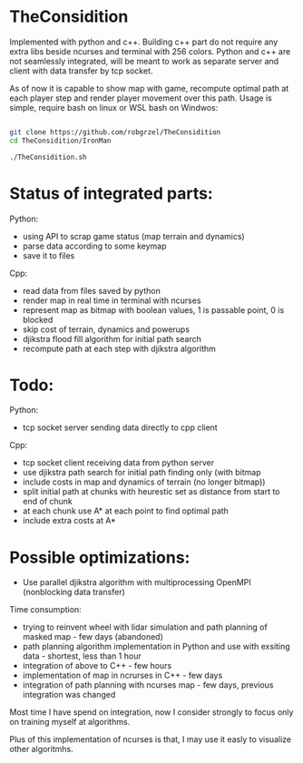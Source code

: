 # TheConsidition

Implemented with python and c++. Building c++ part do not require any extra libs beside ncurses and terminal with 256 colors. Python and c++ are not seamlessly integrated, will be meant to work as separate server and client with data transfer by tcp socket.

As of now it is capable to show map with game, recompute optimal path at each player step and render player movement over this path. Usage is simple, require bash on linux or WSL bash on Windwos:

```bash

git clone https://github.com/robgrzel/TheConsidition
cd TheConsidition/IronMan

./TheConsidition.sh


```


# Status of integrated parts:

Python:
- using API to scrap game status (map terrain and dynamics)
- parse data according to some keymap
- save it to files

Cpp:
- read data from files saved by python
- render map in real time in terminal with ncurses  
- represent map as bitmap with boolean values, 1 is passable point, 0 is blocked
- skip cost of terrain, dynamics and powerups
- djikstra flood fill algorithm for initial path search
- recompute path at each step with djikstra algorithm


# Todo:

Python: 
- tcp socket server sending data directly to cpp client

Cpp:
- tcp socket client receiving data from python server
- use djikstra path search for initial path finding only (with bitmap
- include costs in map and dynamics of terrain (no longer bitmap))
- split initial path at chunks with heurestic set as distance from start to end of chunk
- at each chunk use A* at each point to find optimal path
- include extra costs at A* 

# Possible optimizations:
- Use parallel djikstra algorithm with multiprocessing OpenMPI (nonblocking data transfer)

Time consumption:
- trying to reinvent wheel with lidar simulation and path planning of masked map - few days (abandoned)
- path planning algorithm implementation in Python and use with exsiting data - shortest, less than 1 hour
- integration of above to C++ - few hours
- implementation of map in ncrurses in C++ - few days
- integration of path planning with ncurses map - few days, previous integration was changed

Most time I have spend on integration, now I consider strongly to focus only on training myself at algorithms.

Plus of this implementation of ncurses is that, I may use it easly to visualize other algoritmhs.